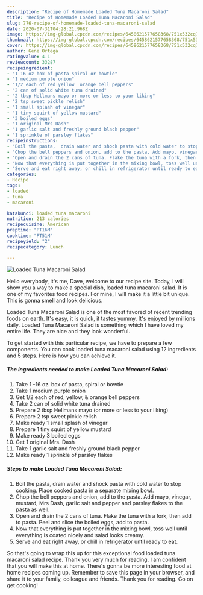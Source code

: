 ```yaml
---
description: "Recipe of Homemade Loaded Tuna Macaroni Salad"
title: "Recipe of Homemade Loaded Tuna Macaroni Salad"
slug: 776-recipe-of-homemade-loaded-tuna-macaroni-salad
date: 2020-07-31T04:28:21.968Z
image: https://img-global.cpcdn.com/recipes/6458621577658368/751x532cq70/loaded-tuna-macaroni-salad-recipe-main-photo.jpg
thumbnail: https://img-global.cpcdn.com/recipes/6458621577658368/751x532cq70/loaded-tuna-macaroni-salad-recipe-main-photo.jpg
cover: https://img-global.cpcdn.com/recipes/6458621577658368/751x532cq70/loaded-tuna-macaroni-salad-recipe-main-photo.jpg
author: Gene Ortega
ratingvalue: 4.1
reviewcount: 33287
recipeingredient:
- "1 16 oz box of pasta spiral or bowtie"
- "1 medium purple onion"
- "1/2 each of red yellow  orange bell peppers"
- "2 can of solid white tuna drained"
- "2 tbsp Hellmans mayo or more or less to your liking"
- "2 tsp sweet pickle relish"
- "1 small splash of vinegar"
- "1 tiny squirt of yellow mustard"
- "3 boiled eggs"
- "1 original Mrs Dash"
- "1 garlic salt and freshly ground black pepper"
- "1 sprinkle of parsley flakes"
recipeinstructions:
- "Boil the pasta,  drain water and shock pasta with cold water to stop cooking. Place cooked pasta in a separate mixing bowl."
- "Chop the bell peppers and onion, add to the pasta. Add mayo, vinegar, mustard, Mrs Dash, garlic salt and pepper and parsley flakes to the pasta as well."
- "Open and drain the 2 cans of tuna. Flake the tuna with a fork, then add to pasta. Peel and slice the boiled eggs, add to pasta."
- "Now that everything is put together in the mixing bowl, toss well until everything is coated nicely and salad looks creamy."
- "Serve and eat right away, or chill in refrigerator until ready to eat."
categories:
- Recipe
tags:
- loaded
- tuna
- macaroni

katakunci: loaded tuna macaroni 
nutrition: 213 calories
recipecuisine: American
preptime: "PT16M"
cooktime: "PT51M"
recipeyield: "2"
recipecategory: Lunch

---
```



![Loaded Tuna Macaroni Salad](https://img-global.cpcdn.com/recipes/6458621577658368/751x532cq70/loaded-tuna-macaroni-salad-recipe-main-photo.jpg)

Hello everybody, it's me, Dave, welcome to our recipe site. Today, I will show you a way to make a special dish, loaded tuna macaroni salad. It is one of my favorites food recipes. For mine, I will make it a little bit unique. This is gonna smell and look delicious.

Loaded Tuna Macaroni Salad is one of the most favored of recent trending foods on earth. It's easy, it is quick, it tastes yummy. It's enjoyed by millions daily. Loaded Tuna Macaroni Salad is something which I have loved my entire life. They are nice and they look wonderful.




To get started with this particular recipe, we have to prepare a few components. You can cook loaded tuna macaroni salad using 12 ingredients and 5 steps. Here is how you can achieve it.

<!--inarticleads1-->

##### The ingredients needed to make Loaded Tuna Macaroni Salad:

1. Take 1 -16 oz. box of pasta, spiral or bowtie
1. Take 1 medium purple onion
1. Get 1/2 each of red, yellow, &amp; orange bell peppers
1. Take 2 can of solid white tuna drained
1. Prepare 2 tbsp Hellmans mayo (or more or less to your liking)
1. Prepare 2 tsp sweet pickle relish
1. Make ready 1 small splash of vinegar
1. Prepare 1 tiny squirt of yellow mustard
1. Make ready 3 boiled eggs
1. Get 1 original Mrs. Dash
1. Take 1 garlic salt and freshly ground black pepper
1. Make ready 1 sprinkle of parsley flakes




<!--inarticleads2-->

##### Steps to make Loaded Tuna Macaroni Salad:

1. Boil the pasta,  drain water and shock pasta with cold water to stop cooking. Place cooked pasta in a separate mixing bowl.
1. Chop the bell peppers and onion, add to the pasta. Add mayo, vinegar, mustard, Mrs Dash, garlic salt and pepper and parsley flakes to the pasta as well.
1. Open and drain the 2 cans of tuna. Flake the tuna with a fork, then add to pasta. Peel and slice the boiled eggs, add to pasta.
1. Now that everything is put together in the mixing bowl, toss well until everything is coated nicely and salad looks creamy.
1. Serve and eat right away, or chill in refrigerator until ready to eat.




So that's going to wrap this up for this exceptional food loaded tuna macaroni salad recipe. Thank you very much for reading. I am confident that you will make this at home. There's gonna be more interesting food at home recipes coming up. Remember to save this page in your browser, and share it to your family, colleague and friends. Thank you for reading. Go on get cooking!
